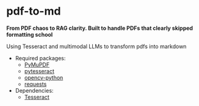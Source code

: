 # pdf-to-md
**From PDF chaos to RAG clarity. Built to handle PDFs that clearly skipped formatting school**

Using Tesseract and multimodal LLMs to transform pdfs into markdown
- Required packages:
    - [PyMuPDF](https://github.com/pymupdf/PyMuPDF)
    - [pytesseract](https://github.com/h/pytesseract)
    - [opencv-python](https://github.com/opencv/opencv-python)
    - [requests](https://pypi.org/project/requests/)
- Dependencies:
    - [Tesseract](https://github.com/tesseract-ocr/tesseract)
